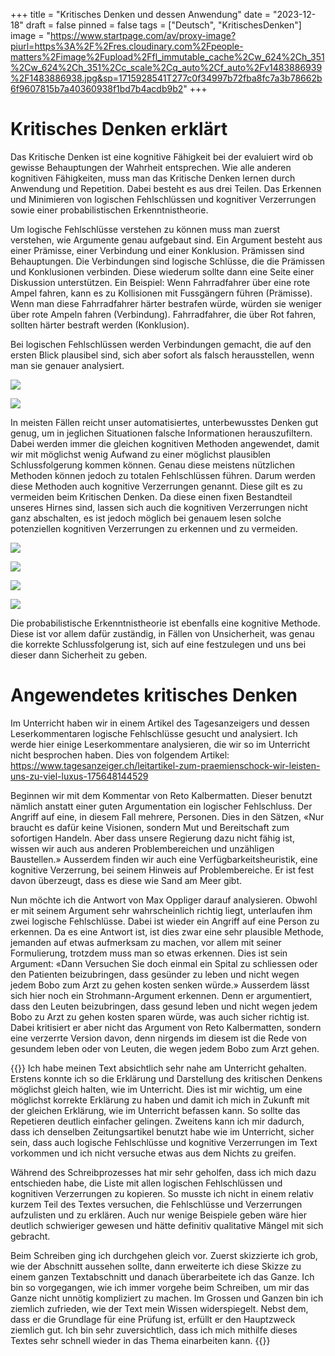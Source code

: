 +++
title = "Kritisches Denken und dessen Anwendung"
date = "2023-12-18"
draft = false
pinned = false
tags = ["Deutsch", "KritischesDenken"]
image = "https://www.startpage.com/av/proxy-image?piurl=https%3A%2F%2Fres.cloudinary.com%2Fpeople-matters%2Fimage%2Fupload%2Ffl_immutable_cache%2Cw_624%2Ch_351%2Cw_624%2Ch_351%2Cc_scale%2Cq_auto%2Cf_auto%2Fv1483886939%2F1483886938.jpg&sp=1715928541T277c0f34997b72fba8fc7a3b78662b6f9607815b7a40360938f1bd7b4acdb9b2"
+++
# Kritisches Denken erklärt

Das Kritische Denken ist eine kognitive Fähigkeit bei der evaluiert wird ob gewisse Behauptungen der Wahrheit entsprechen. Wie alle anderen kognitiven Fähigkeiten, muss man das Kritische Denken lernen durch Anwendung und Repetition. Dabei besteht es aus drei Teilen. Das Erkennen und Minimieren von logischen Fehlschlüssen und kognitiver Verzerrungen sowie einer probabilistischen Erkenntnistheorie.

Um logische Fehlschlüsse verstehen zu können muss man zuerst verstehen, wie Argumente genau aufgebaut sind. Ein Argument besteht aus einer Prämisse, einer Verbindung und einer Konklusion. Prämissen sind Behauptungen. Die Verbindungen sind logische Schlüsse, die die Prämissen und Konklusionen verbinden. Diese wiederum sollte dann eine Seite einer Diskussion unterstützen. Ein Beispiel: Wenn Fahrradfahrer über eine rote Ampel fahren, kann es zu Kollisionen mit Fussgängern führen (Prämisse). Wenn man diese Fahrradfahrer härter bestrafen würde, würden sie weniger über rote Ampeln fahren (Verbindung). Fahrradfahrer, die über Rot fahren, sollten härter bestraft werden (Konklusion).

Bei logischen Fehlschlüssen werden Verbindungen gemacht, die auf den ersten Blick plausibel sind, sich aber sofort als falsch herausstellen, wenn man sie genauer analysiert.

![](screenshot-2023-12-18-123532.png)

![](screenshot-2023-12-18-123556.png)

In meisten Fällen reicht unser automatisiertes, unterbewusstes Denken gut genug, um in jeglichen Situationen falsche Informationen herauszufiltern. Dabei werden immer die gleichen kognitiven Methoden angewendet, damit wir mit möglichst wenig Aufwand zu einer möglichst plausiblen Schlussfolgerung kommen können. Genau diese meistens nützlichen Methoden können jedoch zu totalen Fehlschlüssen führen. Darum werden diese Methoden auch kognitive Verzerrungen genannt. Diese gilt es zu vermeiden beim Kritischen Denken. Da diese einen fixen Bestandteil unseres Hirnes sind, lassen sich auch die kognitiven Verzerrungen nicht ganz abschalten, es ist jedoch möglich bei genauem lesen solche potenziellen kognitiven Verzerrungen zu erkennen und zu vermeiden.

![](screenshot-2023-12-18-123625.png)

![](screenshot-2023-12-18-123645.png)

![](screenshot-2023-12-18-123704.png)

![](screenshot-2023-12-18-123713.png)

Die probabilistische Erkenntnistheorie ist ebenfalls eine kognitive Methode. Diese ist vor allem dafür zuständig, in Fällen von Unsicherheit, was genau die korrekte Schlussfolgerung ist, sich auf eine festzulegen und uns bei dieser dann Sicherheit zu geben.

# Angewendetes kritisches Denken 

Im Unterricht haben wir in einem Artikel des Tagesanzeigers und dessen Leserkommentaren logische Fehlschlüsse gesucht und analysiert. Ich werde hier einige Leserkommentare analysieren, die wir so im Unterricht nicht besprochen haben. Dies von folgendem Artikel: <https://www.tagesanzeiger.ch/leitartikel-zum-praemienschock-wir-leisten-uns-zu-viel-luxus-175648144529>

Beginnen wir mit dem Kommentar von Reto Kalbermatten. Dieser benutzt nämlich anstatt einer guten Argumentation ein logischer Fehlschluss. Der Angriff auf eine, in diesem Fall mehrere, Personen. Dies in den Sätzen, «Nur braucht es dafür keine Visionen, sondern Mut und Bereitschaft zum sofortigen Handeln. Aber dass unsere Regierung dazu nicht fähig ist, wissen wir auch aus anderen Problembereichen und unzähligen Baustellen.» Ausserdem finden wir auch eine Verfügbarkeitsheuristik, eine kognitive Verzerrung, bei seinem Hinweis auf Problembereiche. Er ist fest davon überzeugt, dass es diese wie Sand am Meer gibt.

Nun möchte ich die Antwort von Max Oppliger darauf analysieren. Obwohl er mit seinem Argument sehr wahrscheinlich richtig liegt, unterlaufen ihm zwei logische Fehlschlüsse. Dabei ist wieder ein Angriff auf eine Person zu erkennen. Da es eine Antwort ist, ist dies zwar eine sehr plausible Methode, jemanden auf etwas aufmerksam zu machen, vor allem mit seiner Formulierung, trotzdem muss man so etwas erkennen. Dies ist sein Argument: «Dann Versuchen Sie doch einmal ein Spital zu schliessen oder den Patienten beizubringen, dass gesünder zu leben und nicht wegen jedem Bobo zum Arzt zu gehen kosten senken würde.» Ausserdem lässt sich hier noch ein Strohmann-Argument erkennen. Denn er argumentiert, dass den Leuten beizubringen, dass gesund leben und nicht wegen jedem Bobo zu Arzt zu gehen kosten sparen würde, was auch sicher richtig ist. Dabei kritisiert er aber nicht das Argument von Reto Kalbermatten, sondern eine verzerrte Version davon, denn nirgends im diesem ist die Rede von gesundem leben oder von Leuten, die wegen jedem Bobo zum Arzt gehen.

{{<box>}}
Ich habe meinen Text absichtlich sehr nahe am Unterricht gehalten. Erstens konnte ich so die Erklärung und Darstellung des kritischen Denkens möglichst gleich halten, wie im Unterricht. Dies ist mir wichtig, um eine möglichst korrekte Erklärung zu haben und damit ich mich in Zukunft mit der gleichen Erklärung, wie im Unterricht befassen kann. So sollte das Repetieren deutlich einfacher gelingen. Zweitens kann ich mir dadurch, dass ich denselben Zeitungsartikel benutzt habe wie im Unterricht, sicher sein, dass auch logische Fehlschlüsse und kognitive Verzerrungen im Text vorkommen und ich nicht versuche etwas aus dem Nichts zu greifen.

Während des Schreibprozesses hat mir sehr geholfen, dass ich mich dazu entschieden habe, die Liste mit allen logischen Fehlschlüssen und kognitiven Verzerrungen zu kopieren. So musste ich nicht in einem relativ kurzem Teil des Textes versuchen, die Fehlschlüsse und Verzerrungen aufzulisten und zu erklären. Auch nur wenige Beispiele geben wäre hier deutlich schwieriger gewesen und hätte definitiv qualitative Mängel mit sich gebracht. 

Beim Schreiben ging ich durchgehen gleich vor. Zuerst skizzierte ich grob, wie der Abschnitt aussehen sollte, dann erweiterte ich diese Skizze zu einem ganzen Textabschnitt und danach überarbeitete ich das Ganze. Ich bin so vorgegangen, wie ich immer vorgehe beim Schreiben, um mir das Ganze nicht unnötig kompliziert zu machen. Im Grossen und Ganzen bin ich ziemlich zufrieden, wie der Text mein Wissen widerspiegelt. Nebst dem, dass er die Grundlage für eine Prüfung ist, erfüllt er den Hauptzweck ziemlich gut. Ich bin sehr zuversichtlich, dass ich mich mithilfe dieses Textes sehr schnell wieder in das Thema einarbeiten kann. {{<box>}}